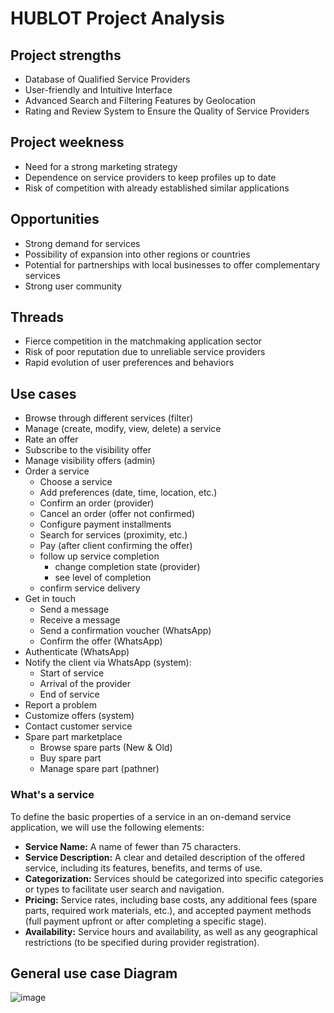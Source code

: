 # HUBLOT Project Analysis
## Project strengths
- Database of Qualified Service Providers
- User-friendly and Intuitive Interface
- Advanced Search and Filtering Features by Geolocation
- Rating and Review System to Ensure the Quality of Service Providers
## Project weekness
- Need for a strong marketing strategy
- Dependence on service providers to keep profiles up to date
- Risk of competition with already established similar applications
## Opportunities
- Strong demand for services
- Possibility of expansion into other regions or countries
- Potential for partnerships with local businesses to offer complementary services
- Strong user community
## Threads
- Fierce competition in the matchmaking application sector
- Risk of poor reputation due to unreliable service providers
- Rapid evolution of user preferences and behaviors
## Use cases
- Browse through different services (filter)
- Manage (create, modify, view, delete) a service
- Rate an offer
- Subscribe to the visibility offer
- Manage visibility offers (admin)
- Order a service
  - Choose a service
  - Add preferences (date, time, location, etc.)
  - Confirm an order (provider)
  - Cancel an order (offer not confirmed)
  - Configure payment installments
  - Search for services (proximity, etc.)
  - Pay (after client confirming the offer)
  - follow up service completion
    - change completion state (provider)
    - see level of completion
  - confirm service delivery  
- Get in touch
  - Send a message
  - Receive a message
  - Send a confirmation voucher (WhatsApp)
  - Confirm the offer (WhatsApp)
- Authenticate (WhatsApp)
- Notify the client via WhatsApp (system):
  - Start of service
  - Arrival of the provider
  - End of service
- Report a problem
- Customize offers (system)
- Contact customer service
- Spare part marketplace
  - Browse spare parts (New & Old)
  - Buy spare part
  - Manage  spare part (pathner)
### What's a service
To define the basic properties of a service in an on-demand service application, we will use the following elements:
- **Service Name:** A name of fewer than 75 characters.
- **Service Description:** A clear and detailed description of the offered service, including its features, benefits, and terms of use.
- **Categorization:** Services should be categorized into specific categories or types to facilitate user search and navigation.
- **Pricing:** Service rates, including base costs, any additional fees (spare parts, required work materials, etc.), and accepted payment methods (full payment upfront or after completing a specific stage).
- **Availability:** Service hours and availability, as well as any geographical restrictions (to be specified during provider registration).
## General use case Diagram
![image](https://github.com/Hublot-Tech/.github/assets/61763373/b0dff5cf-c463-4f15-bd5d-9195a6ef989a)

